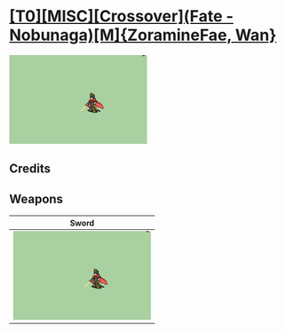 # [\[T0\]\[MISC\]\[Crossover\]\(Fate - Nobunaga\)\[M\]{ZoramineFae, Wan}](../%5BT0%5D%5BMISC%5D%5BCrossover%5D(Fate%20-%20Nobunaga)%5BM%5D%7BZoramineFae,%20Wan%7D)

<img src="./1.%20Sword/Sword_000.png" alt="[T0][MISC][Crossover](Fate - Nobunaga)[M]{ZoramineFae, Wan} standing" />

## Credits



## Weapons


|Sword |
|  :---: |
| <img alt="Sword animation" src="./1.%20Sword/Sword.gif" /> |
